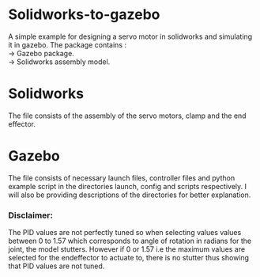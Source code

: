# Solidworks-to-gazebo
A simple example for designing a servo motor in solidworks and simulating it in gazebo.
The package contains :\
 -> Gazebo package.\
 -> Solidworks assembly model.
 
 # Solidworks
 The file consists of the assembly of the servo motors, clamp and the end effector. 
 
  # Gazebo 
 The file consists of necessary launch files, controller files and python example script in the directories launch, config and scripts respectively. I will also be providing descriptions of the directories for better explanation. 
 ### Disclaimer:
 The PID values are not perfectly tuned so when selecting values values between 0 to 1.57 which corresponds to angle of rotation in radians for the joint, the model stutters. However if 0 or 1.57 i.e the maximum values are selected for the endeffector to actuate to, there is no stutter thus showing that PID values are not tuned.
 
